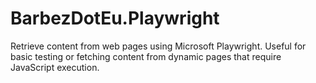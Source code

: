 # BarbezDotEu.Playwright
Retrieve content from web pages using Microsoft Playwright. Useful for basic testing or fetching content from dynamic pages that require JavaScript execution.
